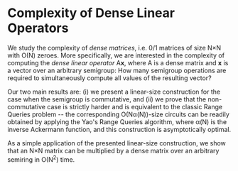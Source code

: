 # Complexity of Dense Linear Operators

We study the complexity of *dense matrices*, i.e. 0/1 matrices of size
N×N with O(N) zeroes. More specifically, we are interested in the
complexity of computing the *dense linear operator* A**x**, where A is a
dense matrix and **x** is a vector over an arbitrary semigroup: How many
semigroup operations are required to simultaneously compute all values
of the resulting vector?

Our two main results are: (i) we present a linear-size construction for the case
when the semigroup is commutative, and (ii) we prove that the non-commutative
case is strictly harder and is equivalent to the classic Range Queries
problem -- the corresponding O(Nα(N))-size circuits can be readily obtained
by applying the Yao's Range Queries algorithm, where α(N) is the inverse
Ackermann function, and this construction is asymptotically optimal.

As a simple application of the presented linear-size construction, we show that
an N×N matrix can be multiplied by a dense matrix over an arbitrary
semiring in O(N<sup>2</sup>) time.
